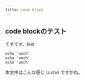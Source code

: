 ```yaml
---
title: code block
---
```


## code blockのテスト

てすてす、test

```
echo 'unch'
echo 'unch'
echo 'unch'
```

本文中はこんな感じ `\LaTeX` ですかね。